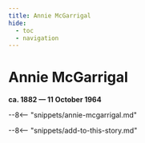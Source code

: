 ```yaml
---
title: Annie McGarrigal
hide:
  - toc
  - navigation 
---
```


# Annie McGarrigal

**ca. 1882 — 11 October 1964**

--8<-- "snippets/annie-mcgarrigal.md"

--8<-- "snippets/add-to-this-story.md"